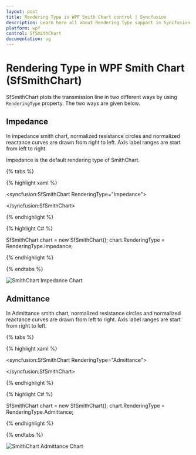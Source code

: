 ```yaml
---
layout: post
title: Rendering Type in WPF Smith Chart control | Syncfusion
description: Learn here all about Rendering Type support in Syncfusion WPF Smith Chart (SfSmithChart) control and more.
platform: wpf
control: SfSmithChart
documentation: ug
---
```


# Rendering Type in WPF Smith Chart (SfSmithChart)

SfSmithChart  plots the transmission line in two different ways by using `RenderingType` property. The two  ways are given below.


## Impedance

In impedance smith chart, normalized resistance circles and normalized reactance curves are drawn from right to left.  Axis label ranges are start from left to right.

Impedance is the default rendering type of SmithChart.

{% tabs %}

{% highlight xaml %}

<syncfusion:SfSmithChart RenderingType="Impedance">
            
</syncfusion:SfSmithChart>

{% endhighlight %}

{% highlight C# %} 

SfSmithChart chart = new SfSmithChart();
chart.RenderingType = RenderingType.Impedance;

{% endhighlight %}
    
{% endtabs %}

![SmithChart Impedance Chart](Rendering-Type_images/Rendering-Type_img1.png)

## Admittance

In Admittance smith chart, normalized resistance circles and normalized reactance curves are drawn from left to right.  Axis label ranges are start from right to left.

{% tabs %}

{% highlight xaml %}

<syncfusion:SfSmithChart RenderingType="Admittance">
            
</syncfusion:SfSmithChart>

{% endhighlight %}

{% highlight C# %} 

SfSmithChart chart = new SfSmithChart();
chart.RenderingType = RenderingType.Admittance;

{% endhighlight %}
    
{% endtabs %}

![SmithChart Admittance Chart](Rendering-Type_images/Rendering-Type_img2.png)
